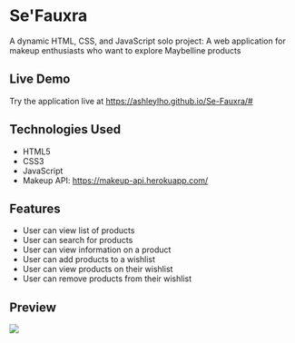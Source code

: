 # Se'Fauxra

A dynamic HTML, CSS, and JavaScript solo project: A web application for makeup enthusiasts who want to explore Maybelline products

## Live Demo
Try the application live at https://ashleylho.github.io/Se-Fauxra/#

## Technologies Used
* HTML5
* CSS3
* JavaScript
* Makeup API: https://makeup-api.herokuapp.com/

## Features
* User can view list of products
* User can search for products
* User can view information on a product
* User can add products to a wishlist
* User can view products on their wishlist
* User can remove products from their wishlist

## Preview
![](/images/sefauxra-preview.gif)
